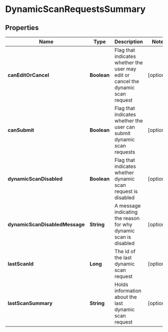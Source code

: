 
# DynamicScanRequestsSummary

## Properties
Name | Type | Description | Notes
------------ | ------------- | ------------- | -------------
**canEditOrCancel** | **Boolean** | Flag that indicates whether the user may edit or cancel the dynamic scan request |  [optional]
**canSubmit** | **Boolean** | Flag that indicates whether the user can submit dynamic scan requests |  [optional]
**dynamicScanDisabled** | **Boolean** | Flag that indicates whether dynamic scan request is disabled |  [optional]
**dynamicScanDisabledMessage** | **String** | A message indicating the reason for why dynamic scan is disabled |  [optional]
**lastScanId** | **Long** | The id of the last dynamic scan request |  [optional]
**lastScanSummary** | **String** | Holds information about the last dynamic scan request |  [optional]



